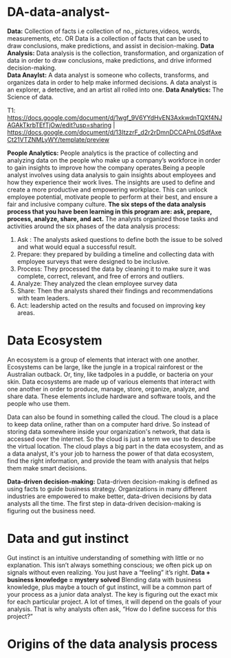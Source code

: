 # DA-data-analyst-

**Data:** Collection of facts i.e collection of no., pictures,videos, words, measurements, etc. OR Data is a collection of facts that can be used to draw conclusions, make predictions, and assist in decision-making. 
**Data Analysis:** Data analysis is the collection, transformation, and organization of data in order to draw conclusions, make predictions, and drive informed decision-making.  
**Data Anaylst:** A data analyst is someone who collects, transforms, and organizes data in order to help make informed decisions. A data analyst is an explorer, a detective, and an artist all rolled into one.
**Data Analytics:** The Science of data. 



T1: https://docs.google.com/document/d/1wgf_9V6YYdHvEN3AxkwdnTQXf4NJAGAkTkrbTEfTjOw/edit?usp=sharing   |   
    https://docs.google.com/document/d/13ItzzrF_d2r2rDmnDCCAPnL0SdfAxeCt21VTZNMLyWY/template/preview



**People Analytics:** People analytics is the practice of collecting and analyzing data on the people who make up a company’s workforce in order to gain insights to improve how the company operates.Being a people analyst involves using data analysis to gain insights about employees and how they experience their work lives. The insights are used to define and create a more productive and empowering workplace. This can unlock employee potential, motivate people to perform at their best, and ensure a fair and inclusive company culture. 
 **The six steps of the data analysis process that you have been learning in this program are: ask, prepare, process, analyze, share, and act.**
The analysts organized those tasks and activities around the six phases of the data analysis process: 
1. Ask : The analysts asked questions to define both the issue to be solved and what would equal a successful result. 
2. Prepare: they prepared by building a timeline and collecting data with employee surveys that were designed to be inclusive.
3. Process: They processed the data by cleaning it to make sure it was complete, correct, relevant, and free of errors and outliers.
4. Analyze: They analyzed the clean employee survey data
5. Share: Then the analysts shared their findings and recommendations with team leaders.
6. Act: leadership acted on the results and focused on improving key areas.



 # **Data Ecosystem**
An ecosystem is a group of elements that interact with one another. Ecosystems can be large, like the jungle in a tropical rainforest or the Australian outback. Or, tiny, like tadpoles in a puddle, or bacteria on your skin.
Data ecosystems are made up of various elements that interact with one another in order to produce, manage, store, organize, analyze, and share data. These elements include hardware and software tools, and the people who use them.

Data can also be found in something called the cloud. The cloud is a place to keep data online, rather than on a computer hard drive. So instead of storing data somewhere inside your organization's network, that data is accessed over the internet. So the cloud is just a term we use to describe the virtual location. The cloud plays a big part in the data ecosystem, and as a data analyst, it's your job to harness the power of that data ecosystem, find the right information, and provide the team with analysis that helps them make smart decisions. 

**Data-driven decision-making:** Data-driven decision-making is defined as using facts to guide business strategy. Organizations in many different industries are empowered to make better, data-driven decisions by data analysts all the time.  The first step in data-driven decision-making is figuring out the business need.

# Data and gut instinct
Gut instinct is an intuitive understanding of something with little or no explanation. This isn’t always something conscious; we often pick up on signals without even realizing. You just have a “feeling” it’s right.
**Data + business knowledge = mystery solved**
Blending data with business knowledge, plus maybe a touch of gut instinct, will be a common part of your process as a junior data analyst. The key is figuring out the exact mix for each particular project. A lot of times, it will depend on the goals of your analysis. That is why analysts often ask, “How do I define success for this project?”

# Origins of the data analysis process
